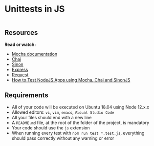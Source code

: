 # Unittests in JS

<div class="panel panel-default" id="project-description">
  <div class="panel-body">
    <p><img src="https://user-images.githubusercontent.com/90220978/233506698-0ae27b88-9e4f-4452-a3a7-47ae6eb42b05.jpeg" alt="" loading="lazy" style=""></p>

<h2>Resources</h2>

<p><strong>Read or watch:</strong></p>

<ul>
<li><a href="https://mochajs.org/" title="Mocha documentation" target="_blank">Mocha documentation</a></li>
<li><a href="https://www.chaijs.com/api/" title="Chai" target="_blank">Chai</a></li>
<li><a href="https://sinonjs.org/releases/v7.5.0/" title="Sinon" target="_blank">Sinon</a></li>
<li><a href="https://expressjs.com/en/guide/routing.html" title="Express" target="_blank">Express</a></li>
<li><a href="https://www.npmjs.com/package/request" title="Request" target="_blank">Request</a></li>
<li><a href="https://www.digitalocean.com/community/tutorials/how-to-test-nodejs-apps-using-mocha-chai-and-sinonjs" title="How to Test NodeJS Apps using Mocha, Chai and SinonJS" target="_blank">How to Test NodeJS Apps using Mocha, Chai and SinonJS</a></li>
</ul>


<h2>Requirements</h2>

<ul>
<li>All of your code will be executed on Ubuntu 18.04 using Node 12.x.x</li>
<li>Allowed editors: <code>vi</code>, <code>vim</code>, <code>emacs</code>, <code>Visual Studio Code</code></li>
<li>All your files should end with a new line</li>
<li>A <code>README.md</code> file, at the root of the folder of the project, is mandatory</li>
<li>Your code should use the <code>js</code> extension</li>
<li>When running every test with <code>npm run test *.test.js</code>, everything should pass correctly without any warning or error</li>
</ul>

  </div>
</div>
